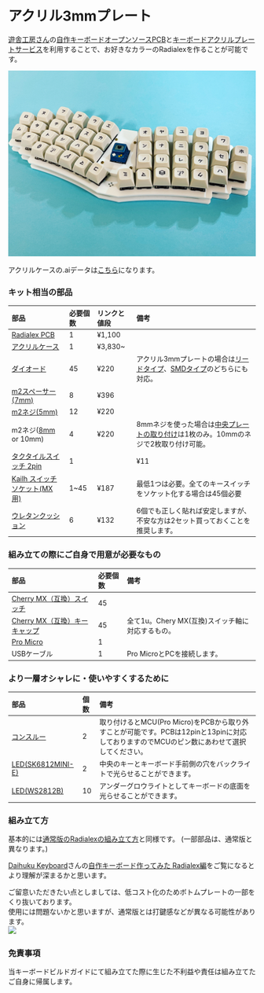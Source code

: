 # アクリル3mmプレート


[遊舎工房さん](https://shop.yushakobo.jp/)の[自作キーボードオープンソースPCB](https://shop.yushakobo.jp/products/oss_pcb?variant=44403999539431)と[キーボードアクリルプレートサービス](https://shop.yushakobo.jp/collections/services/products/keyboard_acrylic_plate?variant=44150778986727)を利用することで、お好きなカラーのRadialexを作ることが可能です。

<img src="https://github.com/takashicompany/radialex/blob/master/images/25.jpg?raw=true" width="600px"/>

アクリルケースの.aiデータは[こちら](https://github.com/takashicompany/radialex/raw/master/case/radialex-yusha-Laser_A4.ai)になります。

### キット相当の部品
|部品|必要個数|リンクと値段|備考|
|:--|:--|:--|:--|
|[Radialex PCB](https://shop.yushakobo.jp/products/oss_pcb?variant=44403999539431)|1|¥1,100||
|[アクリルケース](https://shop.yushakobo.jp/collections/services/products/keyboard_acrylic_plate?variant=44150778986727)|1|¥3,830~||
|[ダイオード](https://shop.yushakobo.jp/collections/all-keyboard-parts/Diode)|45|¥220|アクリル3mmプレートの場合は[リードタイプ](https://shop.yushakobo.jp/collections/all-keyboard-parts/products/a0800di-01-100)、[SMDタイプ](https://shop.yushakobo.jp/collections/all-keyboard-parts/products/a0800di-02-100)のどちらにも対応。|
|[m2スペーサー(7mm)](https://shop.yushakobo.jp/collections/all-keyboard-parts/products/a0800c2?variant=37665435222177)|8|¥396||
|[m2ネジ(5mm)](https://shop.yushakobo.jp/collections/all-keyboard-parts/products/a0800n2?variant=37665432993953)|12|¥220||
|m2ネジ([8mm](https://shop.yushakobo.jp/collections/all-keyboard-parts/products/a0800n2?variant=37665433026721) or 10mm)|4|¥220|8mmネジを使った場合は[中央プレートの取り付け](https://github.com/takashicompany/radialex#7-%E4%B8%AD%E5%A4%AE%E3%83%97%E3%83%AC%E3%83%BC%E3%83%88%E3%81%AE%E5%8F%96%E3%82%8A%E4%BB%98%E3%81%91)は1枚のみ。10mmのネジで2枚取り付け可能。|
|[タクタイルスイッチ 2pin](https://shop.yushakobo.jp/collections/all-keyboard-parts/products/a0800ts-01-1)|1||¥11||
|[Kailh スイッチソケット(MX用)](https://shop.yushakobo.jp/collections/all-keyboard-parts/products/a01ps)|1~45|¥187|最低1つは必要。全てのキースイッチをソケット化する場合は45個必要|
|[ウレタンクッション](https://shop.yushakobo.jp/products/a0800ur-01-6?)|6|¥132|6個でも正しく貼れば安定しますが、不安な方は2セット買っておくことを推奨します。|

### 組み立ての際にご自身で用意が必要なもの
|部品|必要個数|備考|
|:--|:--|:--|
|[Cherry MX（互換）スイッチ](https://shop.yushakobo.jp/collections/all-switches/cherry-mx-%E4%BA%92%E6%8F%9B-%E3%82%B9%E3%82%A4%E3%83%83%E3%83%81)|45||
|[Cherry MX（互換）キーキャップ](https://shop.yushakobo.jp/collections/keycaps/cherry-mx-%E4%BA%92%E6%8F%9B-%E3%82%AD%E3%83%BC%E3%82%AD%E3%83%A3%E3%83%83%E3%83%97)|45|全て1u。Chery MX(互換)スイッチ軸に対応するもの。|
|[Pro Micro](https://shop.yushakobo.jp/collections/all-keyboard-parts/products/pro-micro)|1||
|USBケーブル|1|Pro MicroとPCを接続します。|

### より一層オシャレに・使いやすくするために
|部品|個数|備考|
|:--|:--|:--|
|[コンスルー](https://shop.yushakobo.jp/products/31)|2|取り付けるとMCU(Pro Micro)をPCBから取り外すことが可能です。PCBは12pinと13pinに対応しておりますのでMCUのピン数にあわせて選択してください。|
|[LED(SK6812MINI-E)](https://shop.yushakobo.jp/collections/all-keyboard-parts/products/sk6812mini-e-10)|2|中央のキーとキーボード手前側の穴をバックライトで光らせることができます。|
|[LED(WS2812B)](https://shop.yushakobo.jp/collections/all-keyboard-parts/products/a0800ws-01-10)|10|アンダーグロウライトとしてキーボードの底面を光らせることができます。|

### 組み立て方

基本的には[通常版のRadialexの組み立て方](https://github.com/takashicompany/radialex#1-pcb%E3%81%AE%E8%A1%A8%E8%A3%8F%E3%82%92%E7%A2%BA%E8%AA%8D%E3%81%99%E3%82%8B)と同様です。
(一部部品は、通常版と異なります。)

[Daihuku Keyboard](https://www.youtube.com/c/DaihukuKeyboard)さんの[自作キーボード作ってみた Radialex編](https://www.youtube.com/watch?v=C8Qqe03oXgY)をご覧になるとより理解が深まるかと思います。

ご留意いただきたい点としましては、低コスト化のためボトムプレートの一部をくり抜いております。  
使用には問題ないかと思いますが、通常版とは打鍵感などが異なる可能性があります。  
<img src="https://github.com/takashicompany/radialex/blob/master/images/build/IMG_0974.jpg?raw=true" width="600px"/>

### 免責事項

当キーボードビルドガイドにて組み立てた際に生じた不利益や責任は組み立てたご自身に帰属します。

